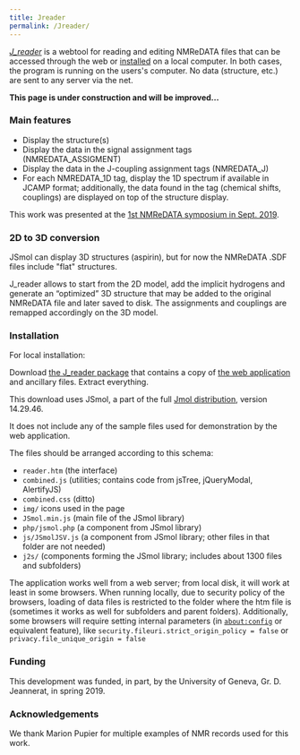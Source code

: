 ```yaml
---
title: Jreader
permalink: /Jreader/
---
```


[*J_reader*](http://www3.uah.es/nmr_e_data/reader/reader.htm) is a
webtool for reading and editing NMReDATA files that can be accessed
through the web or [installed](/Jreader#Installation "wikilink") on a
local computer. In both cases, the program is running on the users's
computer. No data (structure, etc.) are sent to any server via the net.

**This page is under construction and will be improved...**

### Main features

-   Display the structure(s)
-   Display the data in the signal assignment tags (NMREDATA_ASSIGMENT)
-   Display the data in the J-coupling assignment tags (NMREDATA_J)
-   For each NMREDATA_1D tag, display the 1D spectrum if available in
    JCAMP format; additionally, the data found in the tag (chemical
    shifts, couplings) are displayed on top of the structure display.

This work was presented at the [1st NMReDATA symposium in Sept.
2019](/Symposium2019 "wikilink").

### 2D to 3D conversion

JSmol can display 3D structures
(<jmolSmiles text="example">aspirin</jmolSmiles>), but for now the
NMReDATA .SDF files include "flat" structures.

J_reader allows to start from the 2D model, add the implicit hydrogens
and generate an “optimized” 3D structure that may be added to the
original NMReDATA file and later saved to disk. The assignments and
couplings are remapped accordingly on the 3D model.

### Installation

For local installation:

Download [the J_reader
package](http://www3.uah.es/nmr_e_data/J_reader.zip) that contains a
copy of [the web
application](http://www3.uah.es/nmr_e_data/reader/reader.htm) and
ancillary files. Extract everything.


This download uses JSmol, a part of the full [Jmol
distribution](https://sourceforge.net/projects/jmol/files), version
14.29.46.

It does not include any of the sample files used for demonstration by
the web application.

The files should be arranged according to this schema:

-   `reader.htm` (the interface)
-   `combined.js` (utilities; contains code from jsTree, jQueryModal,
    AlertifyJS)
-   `combined.css` (ditto)
-   `img/` icons used in the page
-   `JSmol.min.js` (main file of the JSmol library)
-   `php/jsmol.php` (a component from JSmol library)
-   `js/JSmolJSV.js` (a component from JSmol library; other files in
    that folder are not needed)
-   `j2s/` (components forming the JSmol library; includes about 1300
    files and subfolders)

The application works well from a web server; from local disk, it will
work at least in some browsers. When running locally, due to security
policy of the browsers, loading of data files is restricted to the
folder where the htm file is (sometimes it works as well for subfolders
and parent folders). Additionally, some browsers will require setting
internal parameters (in [`about:config`](about:config) or equivalent
feature), like `security.fileuri.strict_origin_policy = false` or
`privacy.file_unique_origin = false`

### Funding

This development was funded, in part, by the University of Geneva, Gr.
D. Jeannerat, in spring 2019.

### Acknowledgements

We thank Marion Pupier for multiple examples of NMR records used for
this work.
